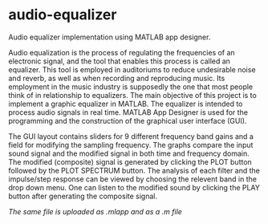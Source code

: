 # audio-equalizer
Audio equalizer implementation using MATLAB app designer.

Audio equalization is the process of regulating the frequencies of an electronic signal, and the tool that enables this process is called an equalizer. This tool
is employed in auditoriums to reduce undesirable noise and reverb, as well as when recording and reproducing music. Its employment in the music industry is supposedly the one that most people think of in relationship to equalizers.
The main objective of this project is to implement a graphic equalizer in MATLAB. The equalizer is intended to process audio signals in real time. MATLAB App Designer is used for the programming and the construction of the graphical user interface (GUI).

The GUI layout contains sliders for 9 different frequency band gains and a field for modifying the sampling frequency. The graphs compare the input sound signal and the modified signal in both time and frequency domain. The modified (composite) signal is generated by clicking the PLOT button followed by the PLOT SPECTRUM button. The analysis of each filter and the impulse/step response can be viewed by choosing the relevent band in the drop down menu. One can listen to the modified sound by clicking the PLAY button after generating the composite signal.

*The same file is uploaded as .mlapp and as a .m file*
